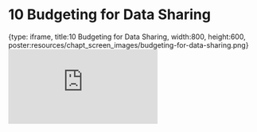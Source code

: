 # 10 Budgeting for Data Sharing
 
{type: iframe, title:10 Budgeting for Data Sharing, width:800, height:600, poster:resources/chapt_screen_images/budgeting-for-data-sharing.png}
![](https://hutchdatascience.org/NIH_Data_Sharing/no_toc/budgeting-for-data-sharing.html)
 

 
